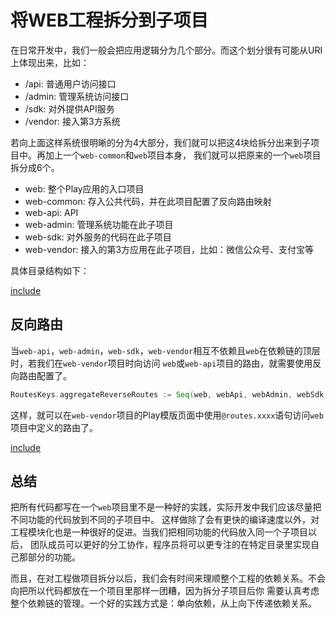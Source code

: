 # 将WEB工程拆分到子项目

在日常开发中，我们一般会把应用逻辑分为几个部分。而这个划分很有可能从URI上体现出来，比如：

- /api: 普通用户访问接口
- /admin: 管理系统访问接口
- /sdk: 对外提供API服务
- /vendor: 接入第3方系统

若向上面这样系统很明晰的分为4大部分，我们就可以把这4块给拆分出来到子项目中。再加上一个`web-common`和`web`项目本身，
我们就可以把原来的一个`web`项目拆分成6个。

- web: 整个Play应用的入口项目
- web-common: 存入公共代码，并在此项目配置了反向路由映射
- web-api: API
- web-admin: 管理系统功能在此子项目
- web-sdk: 对外服务的代码在此子项目
- web-vendor: 接入的第3方应用在此子项目，比如：微信公众号、支付宝等

具体目录结构如下：

[include](_partial/app-dir.txt)

## 反向路由

当`web-api`，`web-admin`，`web-sdk`，`web-vendor`相互不依赖且`web`在依赖链的顶层时，若我们在`web-vendor`项目时向访问
`web`或`web-api`项目的路由，就需要使用反向路由配置了。

```scala
RoutesKeys.aggregateReverseRoutes := Seq(web, webApi, webAdmin, webSdk, webVendor)
```

这样，就可以在`web-vendor`项目的Play模版页面中使用`@routes.xxxx`语句访问`web`项目中定义的路由了。

[include](_partial/views/vendor/index.scala.html)

## 总结

把所有代码都写在一个`web`项目里不是一种好的实践，实际开发中我们应该尽量把不同功能的代码放到不同的子项目中。
这样做除了会有更快的编译速度以外，对工程模块化也是一种很好的促进。当我们把相同功能的代码放入同一个子项目以后，
团队成员可以更好的分工协作，程序员将可以更专注的在特定目录里实现自己那部分的功能。

而且，在对工程做项目拆分以后，我们会有时间来理顺整个工程的依赖关系。不会向把所以代码都放在一个项目里那样一团糟，因为拆分子项目后你
需要认真考虑整个依赖链的管理。一个好的实践方式是：单向依赖，从上向下传递依赖关系。
